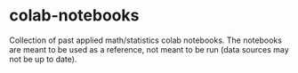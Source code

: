 # colab-notebooks
Collection of past applied math/statistics colab notebooks. The notebooks are meant to be used as a reference, not meant to be run (data sources may not be up to date). 

